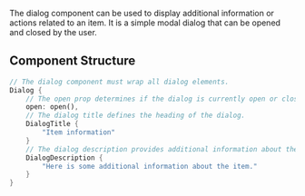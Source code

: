 The dialog component can be used to display additional information or actions related to an item. It is a simple modal dialog that can be opened and closed by the user.

## Component Structure

```rust
// The dialog component must wrap all dialog elements.
Dialog {
    // The open prop determines if the dialog is currently open or closed.
    open: open(),
    // The dialog title defines the heading of the dialog.
    DialogTitle {
        "Item information"
    }
    // The dialog description provides additional information about the dialog.
    DialogDescription {
        "Here is some additional information about the item."
    }
}
```
